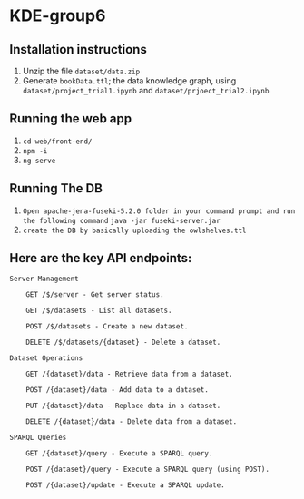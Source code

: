 # KDE-group6

## Installation instructions
1. Unzip the file `dataset/data.zip`
2. Generate `bookData.ttl`; the data knowledge graph, using `dataset/project_trial1.ipynb` and `dataset/prjoect_trial2.ipynb`



## Running the web app
1. `cd web/front-end/` 
2. `npm -i`
3. `ng serve`


## Running The DB
1. `Open apache-jena-fuseki-5.2.0 folder in your command prompt and run the following command`
   `java -jar fuseki-server.jar`
2. `create the DB by basically uploading the owlshelves.ttl`

## Here are the key API endpoints:

    Server Management

        GET /$/server - Get server status.

        GET /$/datasets - List all datasets.

        POST /$/datasets - Create a new dataset.

        DELETE /$/datasets/{dataset} - Delete a dataset.

    Dataset Operations

        GET /{dataset}/data - Retrieve data from a dataset.

        POST /{dataset}/data - Add data to a dataset.

        PUT /{dataset}/data - Replace data in a dataset.

        DELETE /{dataset}/data - Delete data from a dataset.

    SPARQL Queries

        GET /{dataset}/query - Execute a SPARQL query.

        POST /{dataset}/query - Execute a SPARQL query (using POST).

        POST /{dataset}/update - Execute a SPARQL update.
